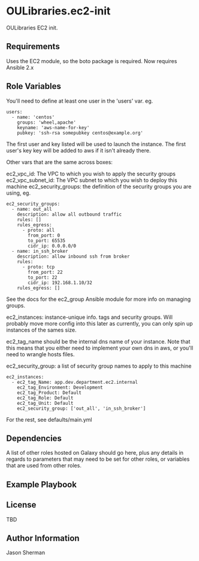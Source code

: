 OULibraries.ec2-init
=========

OULibraries EC2 init.

Requirements
------------

Uses the EC2 module, so the boto package is required. Now requires Ansible 2.x

Role Variables
--------------
You'll need to define at least one user in the 'users' var. eg.

```
users:
  - name: 'centos'
    groups: 'wheel,apache'
    keyname: 'aws-name-for-key'
    pubkey: 'ssh-rsa somepubkey centos@example.org'
```

The first user and key listed will be used to launch the instance. The first user's key key will be added to aws if it isn't already there.

Other vars that are the same across boxes:

ec2_vpc_id: The VPC to which you wish to apply the security groups
ec2_vpc_subnet_id: The VPC subnet to which you wish to deploy this machine
ec2_security_groups: the definition of the security groups you are using, eg.

```
ec2_security_groups:
  - name: out_all
    description: allow all outbound traffic
    rules: []
    rules_egress:
      - proto: all
        from_port: 0
        to_port: 65535
        cidr_ip: 0.0.0.0/0
  - name: in_ssh_broker
    description: allow inbound ssh from broker
    rules:
      - proto: tcp
        from_port: 22
        to_port: 22
        cidr_ip: 192.168.1.10/32
    rules_egress: []

```
See the docs for the ec2_group Ansible module for more info on managing groups.


ec2_instances: instance-unique info. tags and security groups. Will probably move more config into this later as currently, you can only spin up instances of the sames size.

ec2_tag_name should be the internal dns name of your instance. Note that this means that you either need to implement your own dns in aws, or you'll need to wrangle hosts files. 

ec2_security_group: a list of security group names to apply to this machine

```
ec2_instances:
  - ec2_tag_Name: app.dev.department.ec2.internal
    ec2_tag_Environment: Development
    ec2_tag_Product: Default
    ec2_tag_Role: Default
    ec2_tag_Unit: Default
    ec2_security_group: ['out_all', 'in_ssh_broker']
```

For the rest, see defaults/main.yml

Dependencies
------------

A list of other roles hosted on Galaxy should go here, plus any details in regards to parameters that may need to be set for other roles, or variables that are used from other roles.

Example Playbook
----------------

License
-------

TBD

Author Information
------------------

Jason Sherman

